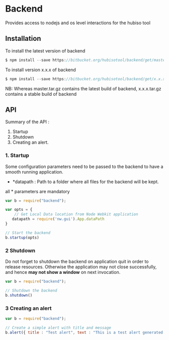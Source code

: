 Backend
=======

Provides access to nodejs and os level interactions for the hubiso tool 

## Installation

To install the latest version of backend

```javascript
$ npm install --save https://bitbucket.org/hubisotool/backend/get/master.tar.gz
```

To install version x.x.x of backend

```javascript
$ npm install --save https://bitbucket.org/hubisotool/backend/get/x.x.x.tar.gz
```

NB: Whereas master.tar.gz contains the latest build of backend, x.x.x.tar.gz contains a stable build of backend

## API

Summary of the API : 

1. Startup
2. Shutdown
3. Creating an alert.

### 1. Startup

Some configuration parameters need to be passed to the backend to have a smooth running application.
* \*datapath : 
Path to a folder where all files for the backend will be kept.

all \* parameters are mandatory
```javascript
var b = require("backend");

var opts = {
    // Get Local Data location from Node Webkit application
   datapath = require('nw.gui').App.dataPath
}

// Start the backend
b.startup(opts)
```

### 2 Shutdown

Do not forget to shutdown the backend on application quit in order to release resources.
Otherwise the application may not close successfully, and hence **may not show a window** on next invocation.

```javascript
var b = require("backend");

// Shutdown the backend
b.shutdown()
```

### 3 Creating an alert

```javascript
var b = require("backend");

// Create a simple alert with title and message
b.alert({ title : "Test alert", text : "This is a test alert generated by Bishaka Samuel"});
```
